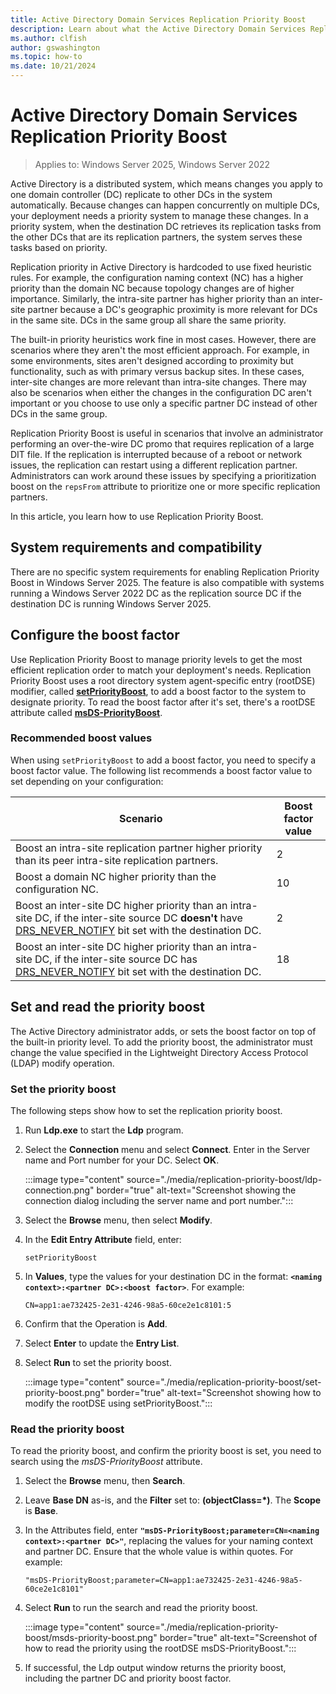 ```yaml
---
title: Active Directory Domain Services Replication Priority Boost
description: Learn about what the Active Directory Domain Services Replication Priority Boost feature is and how to manage it.
ms.author: clfish
author: gswashington
ms.topic: how-to
ms.date: 10/21/2024
---
```


# Active Directory Domain Services Replication Priority Boost

>Applies to: Windows Server 2025, Windows Server 2022

Active Directory is a distributed system, which means changes you apply to one domain controller (DC) replicate to other DCs in the system automatically. Because changes can happen concurrently on multiple DCs, your deployment needs a priority system to manage these changes. In a priority system, when the destination DC retrieves its replication tasks from the other DCs that are its replication partners, the system serves these tasks based on priority.

Replication priority in Active Directory is hardcoded to use fixed heuristic rules. For example, the configuration naming context (NC) has a higher priority than the domain NC because topology changes are of higher importance. Similarly, the intra-site partner has higher priority than an inter-site partner because a DC's geographic proximity is more relevant for DCs in the same site. DCs in the same group all share the same priority.

The built-in priority heuristics work fine in most cases. However, there are scenarios where they aren't the most efficient approach. For example, in some environments, sites aren't designed according to proximity but functionality, such as with primary versus backup sites. In these cases, inter-site changes are more relevant than intra-site changes. There may also be scenarios when either the changes in the configuration DC aren't important or you choose to use only a specific partner DC instead of other DCs in the same group.

Replication Priority Boost is useful in scenarios that involve an administrator performing an over-the-wire DC promo that requires replication of a large DIT file. If the replication is interrupted because of a reboot or network issues, the replication can restart using a different replication partner. Administrators can work around these issues by specifying a prioritization boost on the `repsFrom` attribute to prioritize one or more specific replication partners.

In this article, you learn how to use Replication Priority Boost.

## System requirements and compatibility

There are no specific system requirements for enabling Replication Priority Boost in Windows Server 2025. The feature is also compatible with systems running a Windows Server 2022 DC as the replication source DC if the destination DC is running Windows Server 2025.

## Configure the boost factor

Use Replication Priority Boost to manage priority levels to get the most efficient replication order to match your deployment's needs. Replication Priority Boost uses a root directory system agent-specific entry (rootDSE) modifier, called [**setPriorityBoost**](/openspecs/windows_protocols/ms-adts/ee15e25a-a5b1-4229-904b-6f48cee9b793), to add a boost factor to the system to designate priority. To read the boost factor after it's set, there's a rootDSE attribute called [**msDS-PriorityBoost**](/openspecs/windows_protocols/ms-adts/b04b3102-2fd6-426c-9549-4f941b2d6233).

### Recommended boost values

When using `setPriorityBoost` to add a boost factor, you need to specify a boost factor value. The following list recommends a boost factor value to set depending on your configuration:

|Scenario|Boost factor value|
|--------|-----------|
| Boost an intra-site replication partner higher priority than its peer intra-site replication partners. | 2 |
| Boost a domain NC higher priority than the configuration NC. | 10 |
| Boost an inter-site DC higher priority than an intra-site DC, if the inter-site source DC **doesn't** have [DRS_NEVER_NOTIFY](/openspecs/windows_protocols/ms-drsr/ac9c8a11-cd46-4080-acbf-9faa86344030) bit set with the destination DC. | 2 |
| Boost an inter-site DC higher priority than an intra-site DC, if the inter-site source DC has [DRS_NEVER_NOTIFY](/openspecs/windows_protocols/ms-drsr/ac9c8a11-cd46-4080-acbf-9faa86344030) bit set with the destination DC. | 18 |

## Set and read the priority boost

The Active Directory administrator adds, or sets the boost factor on top of the built-in priority level. To add the priority boost, the administrator must change the value specified in the Lightweight Directory Access Protocol (LDAP) modify operation.

### Set the priority boost

The following steps show how to set the replication priority boost.

1. Run **Ldp.exe** to start the **Ldp** program.

1. Select the **Connection** menu and select **Connect**. Enter in the Server name and Port number for your DC. Select **OK**.

    :::image type="content" source="./media/replication-priority-boost/ldp-connection.png" border="true" alt-text="Screenshot showing the connection dialog including the server name and port number.":::

1. Select the **Browse** menu, then select **Modify**.

1. In the **Edit Entry Attribute** field, enter:

    ```Cmd
    setPriorityBoost
    ```

1. In **Values**, type the values for your destination DC in the format: **`<naming context>:<partner DC>:<boost factor>`**. For example:

    ```Cmd
    CN=app1:ae732425-2e31-4246-98a5-60ce2e1c8101:5
    ```

1. Confirm that the Operation is **Add**.

1. Select **Enter** to update the **Entry List**.

1. Select **Run** to set the priority boost.

    :::image type="content" source="./media/replication-priority-boost/set-priority-boost.png" border="true" alt-text="Screenshot showing how to modify the rootDSE using setPriorityBoost.":::

### Read the priority boost

To read the priority boost, and confirm the priority boost is set, you need to search using the _msDS-PriorityBoost_ attribute.

1. Select the **Browse** menu, then **Search**.

1. Leave **Base DN** as-is, and the **Filter** set to: **(objectClass=*)**. The **Scope** is **Base**.

1. In the Attributes field, enter **`"msDS-PriorityBoost;parameter=CN=<naming context>:<partner DC>"`**, replacing the values for your naming context and partner DC. Ensure that the whole value is within quotes. For example:

    ```Cmd
    "msDS-PriorityBoost;parameter=CN=app1:ae732425-2e31-4246-98a5-60ce2e1c8101"
    ```

1. Select **Run** to run the search and read the priority boost.

    :::image type="content" source="./media/replication-priority-boost/msds-priority-boost.png" border="true" alt-text="Screenshot of how to read the priority using the rootDSE msDS-PriorityBoost.":::

1. If successful, the Ldp output window returns the priority boost, including the partner DC and priority boost factor.
